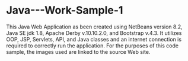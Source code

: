# Java---Work-Sample-1
This Java Web Application as been created using NetBeans version 8.2, 
Java SE jdk 1.8, Apache Derby v.10.10.2.0, and Bootstrap v.4.3. It utilizes OOP, JSP, Servlets, API, and Java classes and an internet connection is required to correctly run the application. For the purposes of this code sample, the images used are linked to the source Web site. 
